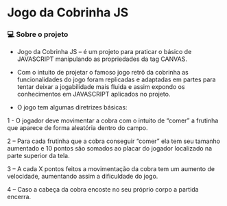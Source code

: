# Jogo da Cobrinha JS

### 💻 Sobre o projeto

- Jogo da Cobrinha JS – é um projeto para praticar o básico de JAVASCRIPT manipulando as propriedades da tag CANVAS.

- Com o intuito de projetar o famoso jogo retrô da cobrinha as funcionalidades do jogo foram replicadas e adaptadas em partes para tentar deixar a jogabilidade mais fluida e assim expondo os conhecimentos em JAVASCRIPT aplicados no projeto.

- O jogo tem algumas diretrizes básicas: 

1 - O jogador deve movimentar a cobra com o intuito de “comer” a frutinha que aparece de forma aleatória dentro do campo.

2 – Para cada frutinha que a cobra conseguir “comer” ela tem seu tamanho aumentado e 10 pontos são somados ao placar do jogador localizado na parte superior da tela.

3 – A cada X pontos feitos a movimentação da cobra tem um aumento de velocidade, aumentando assim a dificuldade do jogo.

4 – Caso a cabeça da cobra encoste no seu próprio corpo a partida encerra.